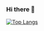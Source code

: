 ### Hi there 👋
[![Top Langs](https://github-readme-stats.vercel.app/api/top-langs/?username=ASDomoroschenov&layout=compact)](https://github.com/ASDomoroschenov/github-readme-stats)
